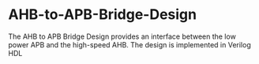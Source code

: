 # AHB-to-APB-Bridge-Design
The AHB to APB Bridge Design provides an interface between the low power APB and the high-speed AHB. The design is implemented in Verilog HDL 
